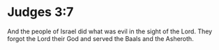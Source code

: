 # Judges 3:7

And the people of Israel did what was evil in the sight of the Lord. They forgot the Lord their God and served the Baals and the Asheroth.
